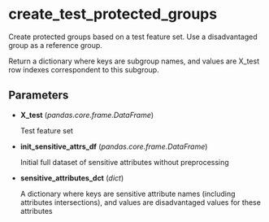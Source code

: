 # create_test_protected_groups

Create protected groups based on a test feature set. Use a disadvantaged group as a reference group.

Return a dictionary where keys are subgroup names, and values are X_test row indexes correspondent to this subgroup.

## Parameters

- **X_test** (*pandas.core.frame.DataFrame*)

    Test feature set

- **init_sensitive_attrs_df** (*pandas.core.frame.DataFrame*)

    Initial full dataset of sensitive attributes without preprocessing

- **sensitive_attributes_dct** (*dict*)

    A dictionary where keys are sensitive attribute names (including attributes intersections),  and values are disadvantaged values for these attributes





